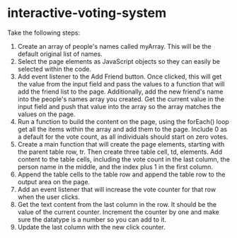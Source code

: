 # interactive-voting-system
Take the following steps:
1. Create an array of people's names called myArray. This will be the default
original list of names.
2. Select the page elements as JavaScript objects so they can easily be selected
within the code.
3. Add event listener to the Add Friend button. Once clicked, this will get the
value from the input field and pass the values to a function that will add
the friend list to the page. Additionally, add the new friend's name into the
people's names array you created. Get the current value in the input field and
push that value into the array so the array matches the values on the page.
4. Run a function to build the content on the page, using the forEach() loop get
all the items within the array and add them to the page. Include 0 as a default
for the vote count, as all individuals should start on zero votes.
5. Create a main function that will create the page elements, starting with the
parent table row, tr. Then create three table cell, td, elements. Add content to
the table cells, including the vote count in the last column, the person name
in the middle, and the index plus 1 in the first column.
6. Append the table cells to the table row and append the table row to the
output area on the page.
7. Add an event listener that will increase the vote counter for that row when
the user clicks.
8. Get the text content from the last column in the row. It should be the value
of the current counter. Increment the counter by one and make sure the
datatype is a number so you can add to it.
9. Update the last column with the new click counter.